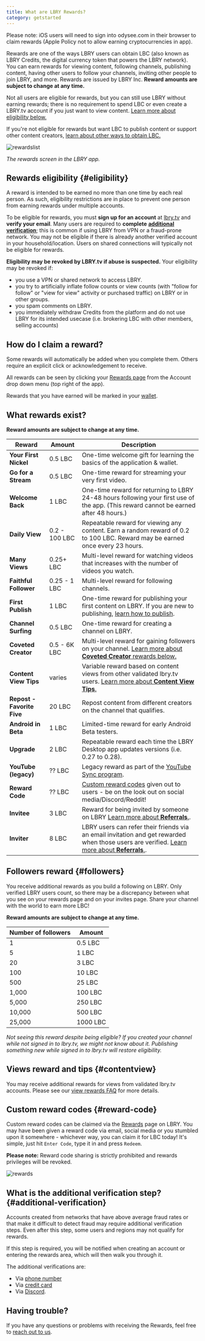 ```yaml
---
title: What are LBRY Rewards?
category: getstarted
---
```


Please note: iOS users will need to sign into odysee.com in their browser to claim rewards (Apple Policy not to allow earning cryptocurrencies in app). 

Rewards are one of the ways LBRY users can obtain LBC (also known as LBRY Credits, the digital currency token that powers the LBRY network). You can earn rewards for viewing content, following channels, publishing content, having other users to follow your channels, inviting other people to join LBRY, and more. Rewards are issued by LBRY Inc. **Reward amounts are subject to change at any time.**

Not all users are eligible for rewards, but you can still use LBRY without earning rewards; there is no requirement to spend LBC or even create a LBRY.tv account if you just want to view content. [Learn more about eligibility below.](#eligibility)

If you're not eligible for rewards but want LBC to publish content or support other content creators, [learn about other ways to obtain LBC.](/faq/earn-credits)

![rewardslist](https://spee.ch/5/rewardslist.png)

_The rewards screen in the LBRY app._

## Rewards eligibility {#eligibility}

A reward is intended to be earned no more than one time by each real person. As such, eligibility restrictions are in place to prevent one person from earning rewards under multiple accounts.

To be eligible for rewards, you must **sign up for an account** at [lbry.tv](https://lbry.tv) and **verify your email**. Many users are required to **complete** [**additional verification**](#additional-verification); this is common if using LBRY from VPN or a fraud-prone network. You may not be eligible if there is already another verified account in your household/location. Users on shared connections will typically not be eligible for rewards.

 **Eligibility may be revoked by LBRY.tv if abuse is suspected.** Your eligibility may be revoked if:

- you use a VPN or shared network to access LBRY.
- you try to artificially inflate follow counts or view counts (with "follow for follow" or "view for view" activity or purchased traffic) on LBRY or in other groups.
- you spam comments on LBRY.
- you immediately withdraw Credits from the platform and do not use LBRY for its intended usecase (i.e. brokering LBC with other members, selling accounts)

## How do I claim a reward?

Some rewards will automatically be added when you complete them. Others require an explicit click or acknowledgement to receive.

All rewards can be seen by clicking your [Rewards page](https://open.lbry.com/?rewards) from the Account drop down menu (top right of the app).

Rewards that you have earned will be marked in your [wallet](/faq/transaction-types).

## What rewards exist?

**Reward amounts are subject to change at any time.**

| Reward                   | Amount      | Description                                                                                                                                                   |
| ------------------------ | ----------- | ------------------------------------------------------------------------------------------------------------------------------------------------------------- |
| **Your First Nickel**    | 0.5 LBC       | One-time welcome gift for learning the basics of the application & wallet.                                                                                    |
| **Go for a Stream**      | 0.5 LBC       | One-time reward for streaming your very first video.                                                                                                          |
| **Welcome Back**         | 1 LBC       | One-time reward for returning to LBRY 24-48 hours following your first use of the app. (This reward cannot be earned after 48 hours.)                         |
| **Daily View**           | 0.2 - 100 LBC | Repeatable reward for viewing any content. Earn a random reward of 0.2 to 100 LBC. Reward may be earned once every 23 hours.                                    |
| **Many Views**           | 0.25+ LBC      | Multi-level reward for watching videos that increases with the number of videos you watch.                                                                    |
| **Faithful Follower**    | 0.25 - 1 LBC   | Multi-level reward for following channels.                                                                                                                    |
| **First Publish**        | 1 LBC       | One-time reward for publishing your first content on LBRY. If you are new to publishing, [learn how to publish](/faq/how-to-publish).                         |
| **Channel Surfing**      | 0.5 LBC       | One-time reward for creating a channel on LBRY.                                                                                                               |
| **Coveted Creator**      | 0.5 - 6K LBC  | Multi-level reward for gaining followers on your channel. [Learn more about **Coveted Creator** rewards below.](#followers)                                         |
| **Content View Tips**    | varies   | Variable reward based on content views from other validated lbry.tv users. [Learn more about **Content View Tips**.](/faq/view-rewards)                       |
| **Repost - Favorite Five**              | 20 LBC      | Repost content from  different creators on the channel that qualifies. 
| **Android in Beta**      | 1 LBC       | Limited-time reward for early Android Beta testers.                                                                                                           |
| **Upgrade**              | 2 LBC       | Repeatable reward each time the LBRY Desktop app updates versions (i.e. 0.27 to 0.28).                                                                        |
| **YouTube (legacy)**              | ?? LBC      | Legacy reward as part of the [YouTube Sync program](/youtube).                                                                                                     |
| **Reward Code**          | ?? LBC      | [Custom reward codes](#reward-code) given out to users - be on the look out on social media/Discord/Reddit!                                                   |
| **Invitee**             | 3 LBC      | Reward for being invited by someone on LBRY [Learn more about **Referrals**.](/faq/referrals). |
| **Inviter**             | 8 LBC      | LBRY users can refer their friends via an email invitation and get rewarded when those users are verified. [Learn more about **Referrals**.](/faq/referrals). |

## Followers reward {#followers}

You receive additional rewards as you build a following on LBRY. Only verified LBRY users count, so there may be a discrepancy between what you see on your rewards page and on your invites page. Share your channel with the world to earn more LBC!

**Reward amounts are subject to change at any time.**

| Number of followers | Amount    |
| ------------------- | --------- |
| 1                   | 0.5 LBC     |
| 5                   | 1 LBC     |
| 20                  | 3 LBC    |
| 100                 | 10 LBC    |
| 500                 | 25 LBC   |
| 1,000               | 100 LBC   |
| 5,000               | 250 LBC |
| 10,000              | 500 LBC |
| 25,000              | 1000 LBC |

_Not seeing this reward despite being eligible? If you created your channel while not signed in to lbry.tv, we might not know about it. Publishing something new while signed in to lbry.tv will restore eligibility._

## Views reward and tips {#contentview}

You may receive additional rewards for views from validated lbry.tv accounts. Please see our [view rewards FAQ](/faq/view-rewards) for more details.

## Custom reward codes {#reward-code}

Custom reward codes can be claimed via the [Rewards](https://open.lbry.com/?rewards) page on LBRY. You may have been given a reward code via email, social media or you stumbled upon it somewhere - whichever way, you can claim it for LBC today! It's simple, just hit `Enter Code`, type it in and press `Redeem`.

**Please note:** Reward code sharing is strictly prohibited and rewards privileges will be revoked.

![rewards](https://spee.ch/c/custom-code.png)

## What is the additional verification step? {#additional-verification}

Accounts created from networks that have above average fraud rates or that make it difficult to detect fraud may require additional verification steps. Even after this step, some users and regions may not qualify for rewards.

If this step is required, you will be notified when creating an account or entering the rewards area, which will then walk you through it.

The additional verifications are:

- Via [phone number](/faq/phone)
- Via [credit card](/faq/identity-requirements)
- Via [Discord](https://chat.lbry.com).

## Having trouble?

If you have any questions or problems with receiving the Rewards, feel free to [reach out to us](/faq/support).
